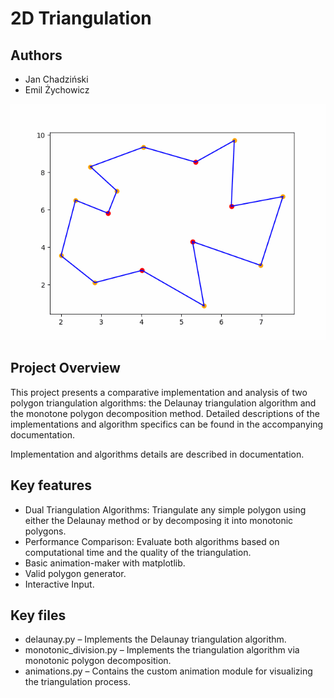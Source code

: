 # 2D Triangulation

## Authors
- Jan Chadziński
- Emil Żychowicz

![Triangulation by decomposition visualization](wizualizacje/deBerg.gif)

## Project Overview
This project presents a comparative implementation and analysis of two polygon triangulation algorithms: the Delaunay triangulation algorithm and the monotone polygon decomposition method. Detailed descriptions of the implementations and algorithm specifics can be found in the accompanying documentation.

Implementation and algorithms details are described in documentation.

## Key features
- Dual Triangulation Algorithms: Triangulate any simple polygon using either the Delaunay method or by decomposing it into monotonic polygons.
- Performance Comparison: Evaluate both algorithms based on computational time and the quality of the triangulation.
- Basic animation-maker with matplotlib.
- Valid polygon generator.
- Interactive Input.

## Key files
- delaunay.py – Implements the Delaunay triangulation algorithm.
- monotonic_division.py – Implements the triangulation algorithm via monotonic polygon decomposition.
- animations.py – Contains the custom animation module for visualizing the triangulation process.




